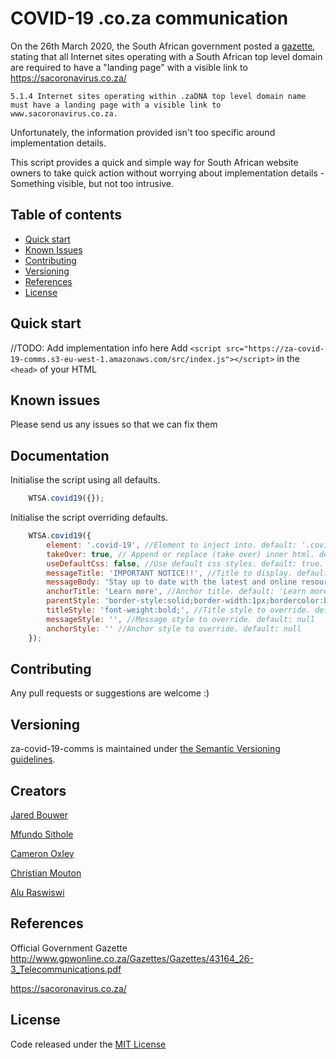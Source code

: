 # COVID-19 .co.za communication

On the 26th March 2020, the South African government posted a [gazette](http://www.gpwonline.co.za/Gazettes/Gazettes/43164_26-3_Telecommunications.pdf), stating that all Internet sites operating with a South African top level domain are required to have a "landing page" with a visible link to https://sacoronavirus.co.za/

`5.1.4 Internet sites operating within .zaDNA top level domain name must have a landing page with a visible link to www.sacoronavirus.co.za.`

Unfortunately, the information provided isn't too specific around implementation details. 

This script provides a quick and simple way for South African website owners to take quick action without worrying about implementation details - Something visible, but not too intrusive. 


## Table of contents

- [Quick start](#quick-start)
- [Known Issues](#known-issues)
- [Contributing](#contributing)
- [Versioning](#versioning)
- [References](#references)
- [License](#license)

## Quick start

//TODO: Add implementation info here
Add `<script src="https://za-covid-19-comms.s3-eu-west-1.amazonaws.com/src/index.js"></script>` in the `<head>` of your HTML

## Known issues

Please send us any issues so that we can fix them

## Documentation

Initialise the script using all defaults.

```javascript
    WTSA.covid19({});
```
Initialise the script overriding defaults.
```javascript
    WTSA.covid19({
        element: '.covid-19', //Element to inject into. default: '.covid-19'
        takeOver: true, // Append or replace (take over) inner html. default: true.
        useDefaultCss: false, //Use default css styles. default: true.
        messageTitle: 'IMPORTANT NOTICE!!', //Title to display. default: IMPORTANT NOTICE.
        messageBody: 'Stay up to date with the latest and online resources on COVID-19', //Message to display. default: 'Stay up to date with the latest and online resources on COVID-19.'
        anchorTitle: 'Learn more', //Anchor title. default: 'Learn more'
        parentStyle: 'border-style:solid;border-width:1px;bordercolor:black;', //Parent style to override. default: null
        titleStyle: 'font-weight:bold;', //Title style to override. default: null
        messageStyle: '', //Message style to override. default: null
        anchorStyle: '' //Anchor style to override. default: null
    });
```

## Contributing

Any pull requests or suggestions are welcome :)

## Versioning

za-covid-19-comms is maintained under [the Semantic Versioning guidelines](https://semver.org/).

## Creators

[Jared Bouwer](https://github.com/jaredbouwer)

[Mfundo Sithole](https://github.com/mfundo)

[Cameron Oxley](https://github.com/cameronoxley)

[Christian Mouton](https://github.com/moutonc)

[Alu Raswiswi](https://github.com/Razmatez)

## References

Official Government Gazette
http://www.gpwonline.co.za/Gazettes/Gazettes/43164_26-3_Telecommunications.pdf

https://sacoronavirus.co.za/

## License

Code released under the [MIT License](https://github.com/WundermanSA/za-covid-19-comms/blob/master/LICENSE)
